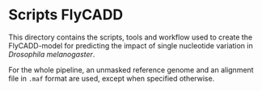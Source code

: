 # Scripts FlyCADD 
This directory contains the scripts, tools and workflow used to create the FlyCADD-model for predicting the impact of single nucleotide variation in *Drosophila melanogaster*.

For the whole pipeline, an unmasked reference genome and an alignment file in `.maf` format are used, except when specified otherwise.